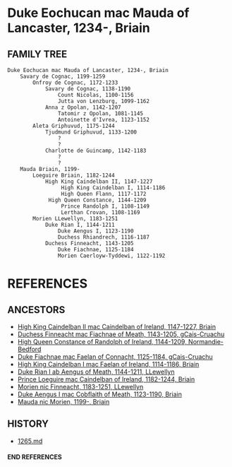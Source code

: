 # Duke Eochucan mac Mauda of Lancaster, 1234-, Briain

## FAMILY TREE

```
Duke Eochucan mac Mauda of Lancaster, 1234-, Briain
	Savary de Cognac, 1199-1259
		Onfroy de Cognac, 1172-1233
			Savary de Cognac, 1138-1190
				Count Nicolas, 1100-1156
				Jutta von Lenzburg, 1099-1162
			Anna z Opolan, 1142-1207
				Tatomir z Opolan, 1081-1145
				Antoinette d'Ivrea, 1123-1152
		Aleta Griphuvud, 1175-1244
			Tjudmund Griphuvud, 1133-1200
				?
				?
			Charlotte de Guincamp, 1142-1183
				?
				?
	Mauda Briain, 1199-
		Loeguire Briain, 1182-1244
			High King Caindelban II, 1147-1227
				 High King Caindelban I, 1114-1186
				 High Queen Flann, 1117-1172
			 High Queen Constance, 1144-1209
			 	 Prince Randolph I, 1108-1149
				 Lerthan Crovan, 1108-1169
		Morien LLewellyn, 1183-1251
			Duke Rian I, 1144-1211
				Duke Aengus I, 1123-1190
				Duchess Rhiandrech, 1116-1187
			Duchess Finneacht, 1143-1205
				Duke Fiachnae, 1125-1184
				Morien Caerloyw-Tyddewi, 1122-1192
```


# REFERENCES

## ANCESTORS
* [High King Caindelban II mac Caindelban of Ireland, 1147-1227, Briain](caindelban_ii_mac_caindelban_1147.md)
* [Duchess Finneacht mac Fiachnae of Meath, 1143-1205, gCais-Cruachu](finneacht_mac_fiachnae_1143.md)
* [High Queen Constance of Randolph of Ireland, 1144-1209, Normandie-Bedford](constance_randolph_1144.md)
* [Duke Fiachnae mac Faelan of Connacht, 1125-1184, gCais-Cruachu](fiachnae_mac_faelan_1125.md)
* [High King Caindelban I mac Faelan of Ireland, 1114-1186, Briain](caindelban_i_mac_faelan_1114.md)
* [Duke Rian I ab Aengus of Meath, 1144-1211, LLewellyn](rian_i_ab_aengus_1144.md)
* [Prince Loeguire mac Caindelban of Ireland, 1182-1244, Briain](loeguire_mac_caindelban_1182.md)
* [Morien nic Finneacht, 1183-1251, LLewellyn](morien_nic_finneacht_1183.md)
* [Duke Aengus I mac Cobflaith of Meath, 1123-1190, Briain](aengus_i_mac_cobflaith_1123.md)
* [Mauda nic Morien, 1199-, Briain](mauda_nic_morien_1199.md)

## HISTORY
* [1265.md](../h/1265.md)
#### END REFERENCES